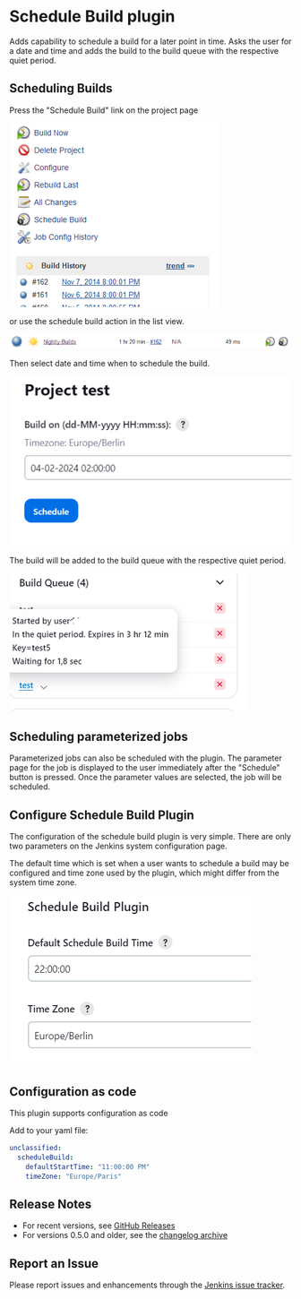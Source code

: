 # Schedule Build plugin

Adds capability to schedule a build for a later point in time. Asks the
user for a date and time and adds the build to the build queue with the
respective quiet period.

## Scheduling Builds

Press the "Schedule Build" link on the project page

![](docs/images/Schedule_Project_Page.png)

or use the schedule build action in the list view.

![](docs/images/Schedule_Action.png)  

Then select date and time when to schedule the build.

![](docs/images/Schedule_Page.png)  

The build will be added to the build queue with the respective quiet
period.

![](docs/images/Schedule_Build_Queue.png)

## Scheduling parameterized jobs

Parameterized jobs can also be scheduled with the plugin.
The parameter page for the job is displayed to the user immediately after the "Schedule" button is pressed.
Once the parameter values are selected, the job will be scheduled.

## Configure Schedule Build Plugin

The configuration of the schedule build plugin is very simple. There are
only two parameters on the Jenkins system configuration page.

The default time which is set when a user wants to schedule a build may
be configured and time zone used by the plugin, which might differ from
the system time zone.

![](docs/images/Schedule_Timezone.png)

## Configuration as code

This plugin supports configuration as code

Add to your yaml file:
```yaml
unclassified:
  scheduleBuild:
    defaultStartTime: "11:00:00 PM"
    timeZone: "Europe/Paris"
```

## Release Notes

* For recent versions, see [GitHub Releases](https://github.com/jenkinsci/schedule-build-plugin/releases)
* For versions 0.5.0 and older, see the [changelog archive](https://github.com/jenkinsci/schedule-build-plugin/blob/schedule-build-1.0.0/CHANGELOG.md)

## Report an Issue

Please report issues and enhancements through the [Jenkins issue tracker](https://www.jenkins.io/participate/report-issue/redirect/#18422).
